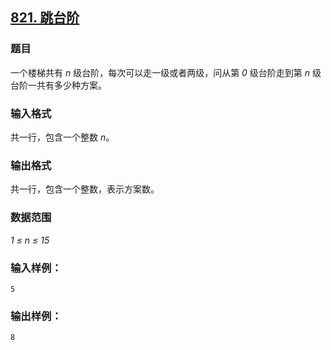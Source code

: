 ## [821. 跳台阶](https://www.acwing.com/problem/content/823/)

### 题目

一个楼梯共有 *n* 级台阶，每次可以走一级或者两级，问从第 *0* 级台阶走到第 *n* 级台阶一共有多少种方案。

### 输入格式

共一行，包含一个整数 *n*。

### 输出格式

共一行，包含一个整数，表示方案数。

### 数据范围

*1 ≤ n ≤ 15*

### 输入样例：

```
5
```

### 输出样例：

```
8
```
